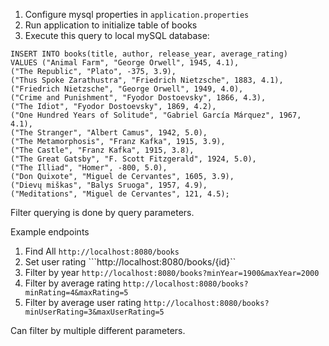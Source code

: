 1) Configure mysql properties in ```application.properties```
2) Run application to initialize table of books
3) Execute this query to local mySQL database:
```USE books;
INSERT INTO books(title, author, release_year, average_rating)
VALUES ("Animal Farm", "George Orwell", 1945, 4.1),
("The Republic", "Plato", -375, 3.9),
("Thus Spoke Zarathustra", "Friedrich Nietzsche", 1883, 4.1),
("Friedrich Nietzsche", "George Orwell", 1949, 4.0),
("Crime and Punishment", "Fyodor Dostoevsky", 1866, 4.3),
("The Idiot", "Fyodor Dostoevsky", 1869, 4.2),
("One Hundred Years of Solitude", "Gabriel García Márquez", 1967, 4.1),
("The Stranger", "Albert Camus", 1942, 5.0),
("The Metamorphosis", "Franz Kafka", 1915, 3.9),
("The Castle", "Franz Kafka", 1915, 3.8),
("The Great Gatsby", "F. Scott Fitzgerald", 1924, 5.0),
("The Illiad", "Homer", -800, 5.0),
("Don Quixote", "Miguel de Cervantes", 1605, 3.9),
("Dievų miškas", "Balys Sruoga", 1957, 4.9),
("Meditations", "Miguel de Cervantes", 121, 4.5);
````


Filter querying is done by query parameters.

Example endpoints
1) Find All ```http://localhost:8080/books```
2) Set user rating ```http://localhost:8080/books/{id}``
2) Filter by year ```http://localhost:8080/books?minYear=1900&maxYear=2000```
3) Filter by average rating ```http://localhost:8080/books?minRating=4&maxRating=5```
4) Filter by average user rating ```http://localhost:8080/books?minUserRating=3&maxUserRating=5```

Can filter by multiple different parameters.